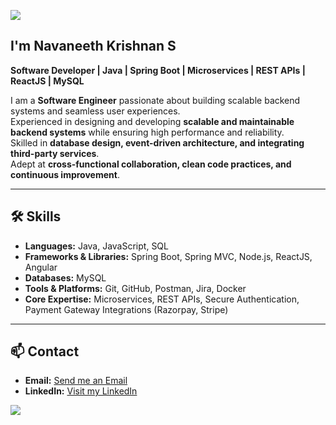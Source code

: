 <img src="https://capsule-render.vercel.app/api?type=waving&height=220&color=0:4b66b7,100:182848&text=Hello!&fontSize=55&fontAlignY=42&fontColor=FFFFFF"></img>  

## I'm Navaneeth Krishnan S  

**Software Developer | Java | Spring Boot | Microservices | REST APIs | ReactJS | MySQL**  

I am a **Software Engineer** passionate about building scalable backend systems and seamless user experiences.  
Experienced in designing and developing **scalable and maintainable backend systems** while ensuring high performance and reliability.  
Skilled in **database design, event-driven architecture, and integrating third-party services**.  
Adept at **cross-functional collaboration, clean code practices, and continuous improvement**.  

---

## 🛠️ Skills  

- **Languages:** Java, JavaScript, SQL  
- **Frameworks & Libraries:** Spring Boot, Spring MVC, Node.js, ReactJS, Angular  
- **Databases:** MySQL  
- **Tools & Platforms:** Git, GitHub, Postman, Jira, Docker  
- **Core Expertise:** Microservices, REST APIs, Secure Authentication, Payment Gateway Integrations (Razorpay, Stripe)

---
<!--
## 📂 Projects  

- **🛒 Shoppix (E-Commerce Platform)**  
  Microservices-based platform with **OTP login, product & category management, offers, loyalty points, and payment integration**.  

- **🚖 Ride Booking Application**  
  End-to-end ride-booking solution with **user, driver, and admin modules**, including ride history, reviews, and **Razorpay integration**.  

- **💬 Chat Application**  
  Real-time chat platform powered by **Spring Boot backend** and **React frontend**.  
--> 

## 📫 Contact   

- **Email:** <a href="mailto:jhddfaefuaefr@gmail.com">Send me an Email</a>  
- **LinkedIn:** <a href="https://github.com/fjhbafrrefsdfd/">Visit my LinkedIn</a>  


<img src="https://capsule-render.vercel.app/api?type=waving&color=0:4b66b7,100:182848&fontSize=55&fontAlignY=42&section=footer"></img>  
